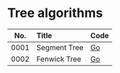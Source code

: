 # Tree algorithms

| No.  | Title          | Code              |
|:----:|:---------------|:------------------|
| 0001 | Segment Tree   | [Go](segment.go)  |
| 0002 | Fenwick Tree   | [Go](fenwick.go)  |

